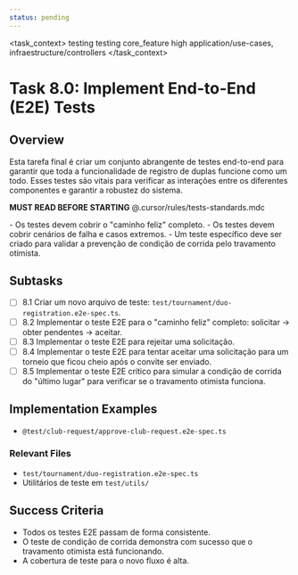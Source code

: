 ```yaml
---
status: pending
---
```


<task_context>
<domain>testing</domain>
<type>testing</type>
<scope>core_feature</scope>
<complexity>high</complexity>
<dependencies>application/use-cases, infraestructure/controllers</dependencies>
</task_context>

# Task 8.0: Implement End-to-End (E2E) Tests

## Overview

Esta tarefa final é criar um conjunto abrangente de testes end-to-end para garantir que toda a funcionalidade de registro de duplas funcione como um todo. Esses testes são vitais para verificar as interações entre os diferentes componentes e garantir a robustez do sistema.

<import>**MUST READ BEFORE STARTING** @.cursor/rules/tests-standards.mdc</import>

<requirements>
- Os testes devem cobrir o "caminho feliz" completo.
- Os testes devem cobrir cenários de falha e casos extremos.
- Um teste específico deve ser criado para validar a prevenção de condição de corrida pelo travamento otimista.
</requirements>

## Subtasks

- [ ] 8.1 Criar um novo arquivo de teste: `test/tournament/duo-registration.e2e-spec.ts`.
- [ ] 8.2 Implementar o teste E2E para o "caminho feliz" completo: solicitar -> obter pendentes -> aceitar.
- [ ] 8.3 Implementar o teste E2E para rejeitar uma solicitação.
- [ ] 8.4 Implementar o teste E2E para tentar aceitar uma solicitação para um torneio que ficou cheio após o convite ser enviado.
- [ ] 8.5 Implementar o teste E2E crítico para simular a condição de corrida do "último lugar" para verificar se o travamento otimista funciona.

## Implementation Examples

- `@test/club-request/approve-club-request.e2e-spec.ts`

### Relevant Files

-   `test/tournament/duo-registration.e2e-spec.ts`
-   Utilitários de teste em `test/utils/`

## Success Criteria

- Todos os testes E2E passam de forma consistente.
- O teste de condição de corrida demonstra com sucesso que o travamento otimista está funcionando.
- A cobertura de teste para o novo fluxo é alta.
